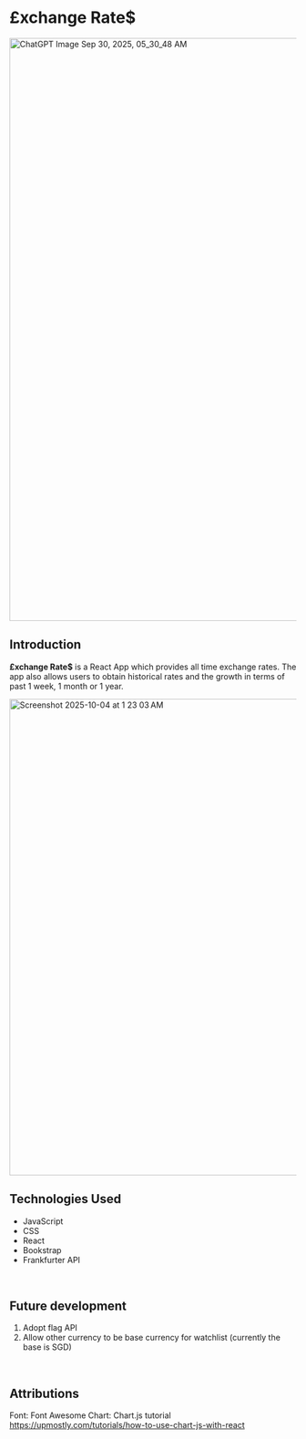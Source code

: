 # £xchange Rate$

<img width="1024" height="1024" alt="ChatGPT Image Sep 30, 2025, 05_30_48 AM" src="https://github.com/user-attachments/assets/00378c80-f298-452b-ae93-f7cb3c9885b8" />

<br/>

## Introduction

**£xchange Rate$** is a React App which provides all time exchange rates. The app also allows users to obtain historical rates and the growth in terms of past 1 week, 1 month or 1 year.

<img width="1486" height="837" alt="Screenshot 2025-10-04 at 1 23 03 AM" src="https://github.com/user-attachments/assets/9cf44f7d-456e-4712-8b95-149c4d5dd018" />

<br/>

## Technologies Used

- JavaScript
- CSS
- React
- Bookstrap
- Frankfurter API

<br/>

## Future development

1. Adopt flag API
2. Allow other currency to be base currency for watchlist (currently the base is SGD)

<br/>

## Attributions
Font: Font Awesome
Chart: Chart.js tutorial https://upmostly.com/tutorials/how-to-use-chart-js-with-react
